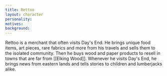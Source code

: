 ```yaml
---
title: Rettoo
layout: character
personality:
motives:
background:
---
```


Rettoo is a merchant that often visits Day's End. He brings unique food items, art pieces, rare fabrics and more from his travels and sells them to the isolated community. Then he buys wood and paper products to resell in towns that are far from [[Elking Wood]]. Whenever he visits Day's End, he brings news from eastern lands and tells stories to children and lumberjacks alike.

